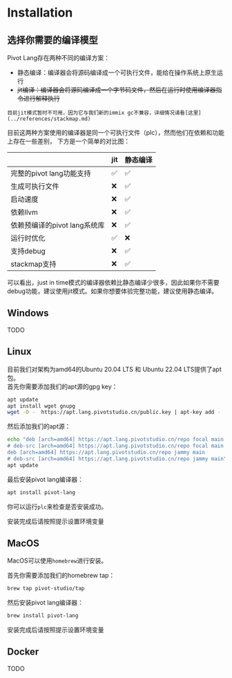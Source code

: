 # Installation

## 选择你需要的编译模型

Pivot Lang存在两种不同的编译方案：
- 静态编译：编译器会将源码编译成一个可执行文件，能给在操作系统上原生运行
- ~~jit编译：编译器会将源码编译成一个字节码文件，然后在运行时使用编译器指令进行解释执行~~

```admonish warning
目前jit模式暂时不可用，因为它与我们新的immix gc不兼容，详细情况请看[这里](../references/stackmap.md)
```

目前这两种方案使用的编译器是同一个可执行文件（plc），然而他们在依赖和功能上存在一些差别，
下方是一个简单的对比图：  



|                              | jit | 静态编译 |
| ---------------------------- | --- | -------- |
| 完整的pivot lang功能支持     | ✅   | ✅         |
| 生成可执行文件               | ❌   | ✅        |
| 启动速度                     | ❌   | ✅        |
| 依赖llvm                     | ❌   | ✅        |
| 依赖预编译的pivot lang系统库 | ❌   | ✅        |
| 运行时优化                   | ✅   | ❌        |
| 支持debug                    | ❌   | ✅        |
| stackmap支持                 | ❌   | ✅        |

可以看出，just in time模式的编译器依赖比静态编译少很多，因此如果你不需要debug功能，建议使用jit模式。如果你想要体验完整功能，建议使用静态编译。


## Windows
TODO

## Linux
目前我们对架构为amd64的Ubuntu 20.04 LTS 和 Ubuntu 22.04 LTS提供了apt包。  
首先你需要添加我们的apt源的gpg key：
```bash
apt update
apt install wget gnupg
wget -O -  https://apt.lang.pivotstudio.cn/public.key | apt-key add -
```
然后添加我们的apt源：
```bash
echo "deb [arch=amd64] https://apt.lang.pivotstudio.cn/repo focal main
# deb-src [arch=amd64] https://apt.lang.pivotstudio.cn/repo focal main
deb [arch=amd64] https://apt.lang.pivotstudio.cn/repo jammy main
# deb-src [arch=amd64] https://apt.lang.pivotstudio.cn/repo jammy main">/etc/apt/sources.list.d/pl.list
apt update
```
最后安装pivot lang编译器：
```bash
apt install pivot-lang
```
你可以运行`plc`来检查是否安装成功。  

安装完成后请按照提示设置环境变量


## MacOS

MacOS可以使用`homebrew`进行安装。  

首先你需要添加我们的homebrew tap：
```bash
brew tap pivot-studio/tap
```

然后安装pivot lang编译器：
```bash
brew install pivot-lang
```

安装完成后请按照提示设置环境变量

## Docker
TODO
